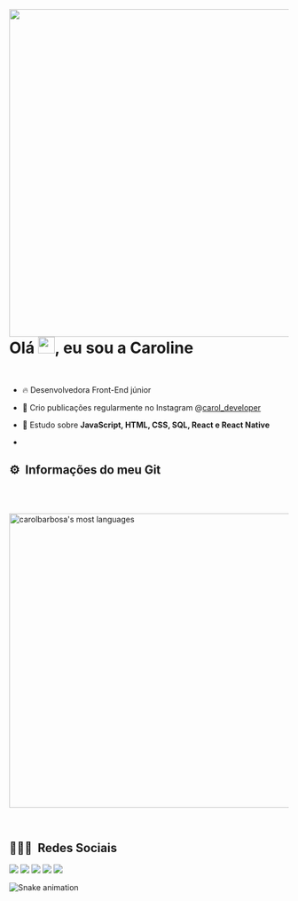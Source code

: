 <img align="right" height="590em" src="https://raw.githubusercontent.com/gist/carolbarbosa101/d27c61331774bc40b95649f535fa6322/raw/80d5020f085710b00bfa562333827c071bbe1650/githubcard.svg"/>
<h1 align="left">Olá <img src="https://raw.githubusercontent.com/kaueMarques/kaueMarques/master/hi.gif" width="30px">, eu sou a Caroline</h1>
<br>

- 🔥 Desenvolvedora Front-End júnior 

- 🔭 Crio publicações regularmente no Instagram @[carol_developer](https://www.instagram.com/carol_developer/)

- 💬 Estudo sobre **JavaScript, HTML, CSS, SQL, React e React Native**
- 
## ⚙️ &nbsp;Informações do meu Git

<br><br>

<p align="left">
<img width="530em" src="https://github-readme-stats.vercel.app/api/top-langs/?username=carolbarbosa101&layout=compact&theme=synthwave" alt="carolbarbosa's most languages"/>
</p>

<br>

## 👨🏽‍🦲 &nbsp;Redes Sociais

<div> 
  <a href="https://www.youtube.com/channel/UCvFCatDtfdvwKKXkndSAPiw" target="_blank"><img src="https://img.shields.io/badge/YouTube-FF0000?style=for-the-badge&logo=youtube&logoColor=white" target="_blank"></a>
  <a href="https://instagram.com/carol_developer" target="_blank"><img src="https://img.shields.io/badge/-Instagram-%23E4405F?style=for-the-badge&logo=instagram&logoColor=white" target="_blank"></a>
 	<a href="https://www.twitch.tv/carolzinha_101" target="_blank"><img src="https://img.shields.io/badge/Twitch-9146FF?style=for-the-badge&logo=twitch&logoColor=white" target="_blank"></a>
  <a href = "mailto:cmp.1a.caroline@gmail.com"><img src="https://img.shields.io/badge/-Gmail-%23333?style=for-the-badge&logo=gmail&logoColor=white" target="_blank"></a>
  <a href="https://www.linkedin.com/in/carolbarbosa/" target="_blank"><img src="https://img.shields.io/badge/-LinkedIn-%230077B5?style=for-the-badge&logo=linkedin&logoColor=white" target="_blank"></a> 
 
  ![Snake animation](https://github.com/carolbarbosa101/carolbarbosa101/blob/output/github-contribution-grid-snake.svg)
 
</div>
